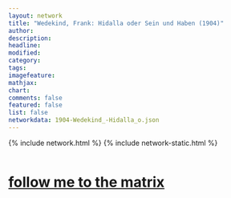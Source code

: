 ```yaml
---
layout: network
title: "Wedekind, Frank: Hidalla oder Sein und Haben (1904)"
author:
description:
headline:
modified:
category:
tags: 
imagefeature: 
mathjax: 
chart: 
comments: false
featured: false
list: false
networkdata: 1904-Wedekind_-Hidalla_o.json
---
```

{% include network.html %}
{% include network-static.html %}
<div class="row">
  <div class="small-5 small-centered columns"><a href="/matrix23"><h1>follow me to the matrix</h1></a>
</div>
</div>
